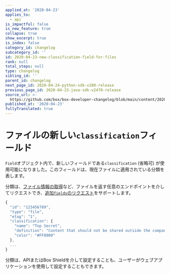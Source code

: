 ```yaml
---
applied_at: '2020-04-23'
applies_to:
  - api
is_impactful: false
is_new_feature: true
collapse: true
show_excerpt: true
is_index: false
category_id: changelog
subcategory_id: ''
id: 2020-04-23-new-classification-field-for-files
rank: null
total_steps: null
type: changelog
sibling_id: ''
parent_id: changelog
next_page_id: 2020-04-24-python-sdk-v280-release
previous_page_id: 2020-04-23-java-sdk-v2470-release
source_url: >-
  https://github.com/box/box-developer-changelog/blob/main/content/2020/04-23-new-classification-field-for-files.md
published_at: '2020-04-23'
fullyTranslated: true
---
```

# ファイルの新しい`classification`フィールド

`Field`オブジェクト内で、新しいフィールドである`classification` (省略可) が使用可能になりました。このフィールドは、現在ファイルに適用されている分類を表します。

<!-- more -->

分類は、[ファイル情報の取得](endpoint://get-files-id)など、ファイルを返す任意のエンドポイントを介してリクエストでき、[追加`fields`のリクエスト](g://api-calls/request-extra-fields)をサポートします。

```js
{
  "id": "123456789",
  "type": "file",
  "etag": "1",
  "classification": {     
    "name": "Top Secret",     
    "definition": "Content that should not be shared outside the company.",
    "color": "#FF0000"
  },
  ...
}
```

分類は、APIまたはBox Shieldを介して設定することも、ユーザーがウェブアプリケーションを使用して設定することもできます。
